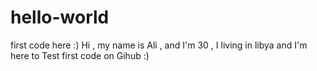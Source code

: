 # hello-world
first code here :)
Hi , my name is Ali , and I'm 30 , I living in libya and I'm here to Test first code on Gihub :)
